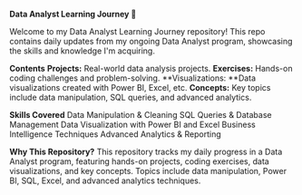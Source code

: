 **Data Analyst Learning Journey 🚀**


Welcome to my Data Analyst Learning Journey repository! This repo contains daily updates from my ongoing Data Analyst program, showcasing the skills and knowledge I'm acquiring.

**Contents**
**Projects:** Real-world data analysis projects.
**Exercises:** Hands-on coding challenges and problem-solving.
**Visualizations: **Data visualizations created with Power BI, Excel, etc.
**Concepts:** Key topics include data manipulation, SQL queries, and advanced analytics.

**Skills Covered**
Data Manipulation & Cleaning
SQL Queries & Database Management
Data Visualization with Power BI and Excel
Business Intelligence Techniques
Advanced Analytics & Reporting

**Why This Repository?**
This repository tracks my daily progress in a Data Analyst program, featuring hands-on projects, coding exercises, data visualizations, and key concepts. Topics include data manipulation, Power BI, SQL, Excel, and advanced analytics techniques.

